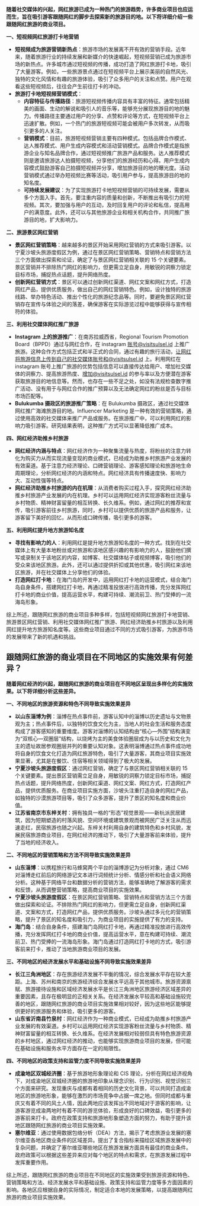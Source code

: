 **随着社交媒体的兴起，网红旅游已成为一种热门的旅游趋势，许多商业项目也应运而生，旨在吸引游客跟随网红的脚步去探索新的旅游目的地。以下将详细介绍一些跟随网红旅游的商业项目。**

**一、短视频网红旅游打卡地营销**
- **短视频成为旅游营销新热点**：旅游市场的发展离不开有效的营销手段。近年来，随着旅游行业的持续发展和新媒介的快速崛起，短视频营销已成为旅游市场的新热点。许多城市通过短视频的传播，成功打造了网红旅游打卡地，吸引了大量游客。例如，一些旅游景点通过在短视频平台上展示美丽的自然风光、独特的文化风情和有趣的旅游体验，吸引了众多用户的关注和点赞。用户在观看这些短视频后，往往会产生前往打卡的冲动。
- **旅游打卡地短视频营销模式**：
    - **内容特征与传播路径**：旅游短视频传播内容具有丰富的特征。通常包括精美的画面、生动的解说和吸引人的音乐等，能够充分展现旅游目的地的魅力。传播路径主要通过用户的分享、点赞和评论等方式，在短视频平台上迅速扩散。例如，一个热门的旅游短视频可能会被用户多次转发，从而吸引更多的人关注。
    - **营销模式**：目前，旅游短视频营销主要有四种模式。包括品牌合作模式、达人推荐模式、用户生成内容模式和活动营销模式。品牌合作模式是指旅游企业与知名品牌合作，通过短视频推广旅游产品和服务。达人推荐模式则是邀请旅游达人拍摄短视频，分享他们的旅游经历和心得。用户生成内容模式鼓励游客自己拍摄短视频并分享，增加旅游目的地的曝光度。活动营销模式通过举办短视频比赛等活动，吸引用户参与，提高旅游目的地的知名度。
    - **可持续发展建议**：为了实现旅游打卡地短视频营销的可持续发展，需要从多个方面入手。首先，要注重内容的质量和创新，不断推出有吸引力的短视频。其次，要加强与用户的互动，及时回复用户的评论和私信，提高用户的满意度。此外，还可以与其他旅游企业和相关机构合作，共同推广旅游目的地，扩大影响力。

**二、旅游景区网红营销**
- **景区网红营销策略**：越来越多的景区开始采用网红营销的方式来吸引游客。以宁夏沙坡头旅游度假区为例，通过在景区网红营销策略、营销特点和营销方法三个方面做出探索和论证，确定了与景区网红营销相关联的 15 个关键要素。景区营销并不排除热门网红的影响力，但更需立足自身，用敏锐的洞察力锁定目标市场，捕捉热点话题，提升网络热度。
- **创新网红营销方式**：景区可以通过创新网红渠道、网红文案和网红方式，打造网红产品，提供优质服务，做出自己的网红营销特色。例如，设计独特的旅游线路、举办特色活动、推出个性化的旅游纪念品等。同时，要避免景区网红营销存在宣传与体验之间的落差，确保游客在实际游览过程中能够获得与宣传相符的体验。

**三、利用社交媒体网红推广旅游**
- **Instagram 上的旅游推广**：在南苏拉威西省，Regional Tourism Promotion Board（BPPD）通过与网红合作，在 instagram 账号@visitsulsel.id 上推广旅游。这种合作方式包括正式和半正式的合同，通过有趣的旅行活动，让网红将旅游信息上传到自己的社交媒体账号和@visitsulsel.id 上。利用网红在 instagram 账号上推广旅游的优势包括信息可以直接传达给用户、增加社交媒体的洞察力、提高旅游热度、增加@visitsulsel.id 的参与率以及方便潜在游客获取旅游目的地信息等。然而，也存在一些不足之处，如没有法规检查数字推广活动、没有用于与网红合作的推广预算以及无法确定网红的粉丝是否与目标市场匹配等。
- **Bulukumba 摄政区的旅游推广策略**：在 Bulukumba 摄政区，通过社交媒体网红推广海滩旅游目的地。Influencer Marketing 是一种有效的营销策略，通过使用高效的社交媒体来推广产品或服务。在旅游推广中，可以利用网红的影响力吸引游客。研究结果表明，这种推广方式可以显著降低推广成本。

**四、网红经济助推乡村旅游**
- **网红经济内涵与特点**：网红经济作为一种聚集流量与热度，将粉丝的注意力转化为购买力从而实现流量变现的商业模式，已经成为助推乡村旅游产业发展的有效渠道。基于注意力经济理论、口碑营销理论、游客感知理论和旅游地生命周期理论，分析网红经济的内涵和特点。网红经济具有传播速度快、影响力大、互动性强等特点。
- **网红经济助推乡村旅游的内在机理**：从消费者购买过程入手，探究网红经济助推乡村旅游产业发展的内在机理。乡村可以运用网红经济实现游客粉丝流量与乡村物质、精神财富留量的相互转换、长久维系。例如，通过网红的推荐和宣传，吸引游客前往乡村旅游，同时，乡村可以提供优质的旅游产品和服务，让游客留下美好的回忆，从而形成口碑传播，吸引更多的游客。

**五、利用网红提升地方旅游知名度**
- **寻找有影响力的人**：利用网红是提升地方旅游知名度的一种方式。找到在社交媒体上有大量本地粉丝或对旅游和该地区感兴趣的有影响力的人，鼓励他们撰写或录制关于该地区的内容，如博客、社交媒体帖子或视频博客，吸引他们的受众来该地区旅游。此外，还可以通过提供折扣或其他优惠，吸引网红来该地区旅游，并在社交媒体上分享他们的体验。
- **打造网红打卡地**：在海门岛的开发中，运用网红打卡地的运营模式，结合海门岛自身条件，搭建网红打卡地，再通过精准投放进行高效传播，充分发挥网红打卡地的商业价值，提高运营水平，构建可持续、潮流前卫、热门受捧的一流海岛形象。

综上所述，跟随网红旅游的商业项目多种多样，包括短视频网红旅游打卡地营销、旅游景区网红营销、利用社交媒体网红推广旅游、网红经济助推乡村旅游以及利用网红提升地方旅游知名度等。这些商业项目通过不同的方式吸引游客，为旅游市场的发展带来了新的机遇和挑战。
## 跟随网红旅游的商业项目在不同地区的实施效果有何差异？
**随着网红经济的兴起，跟随网红旅游的商业项目在不同地区呈现出多样化的实施效果。以下将详细分析这些差异。**

**一、不同地区的旅游资源和特色不同导致实施效果差异**
 - **以山东淄博为例**：淄博在热点事件前，游客认知中的淄博以历史遗址与文物景观为主；热点事件后，以独特的饮食文化为主，当地人的社会生活和服务态度构成了游客感知的重要维度。游客对淄博的认知结构由“核心—外围”结构演变为“双核心—双圈层”结构，以烧烤为主的美食体验圈层成为与以历史和文化为主的遗址故居参观圈层并列的重要认知对象。这表明淄博通过热点事件成功地将自身的饮食文化打造为网红旅游特色，吸引了大量游客，其商业项目实施效果显著，尤其是在餐饮、住宿等相关领域得到了极大的发展。
 - **宁夏沙坡头旅游度假区**：通过网红营销，确定了与景区网红营销相关联的 15 个关键要素。提出景区营销需立足自身，用敏锐的洞察力锁定目标市场，捕捉热点话题，提升网络热度，创新网红渠道、网红文案、网红方式，打造网红产品，提供优质服务。在商业项目实施方面，沙坡头注重打造自身的网红产品，如独特的沙漠旅游项目等，吸引了众多游客，提升了景区的知名度和商业价值。
 - **江苏省南京市东梓关村**：拥有独具一格的“形态”视觉景观——新杭派民居建筑，因为短期塑造的村落风貌、空间环境或建筑景观而被网民广泛关注从而迅速走红，民宿旅游也随之兴起。东梓关村利用自身的建筑特色和乡村风貌，发展民宿旅游商业项目，在网红经济的推动下，吸引了大量游客前来体验，提升了当地的经济收入。

**二、不同地区的营销策略和方法不同导致实施效果差异**
 - **山东淄博**：以携程旅行和马蜂窝两个平台的淄博游记为分析对象，通过 CM6 对淄博走红前后的网络游记文本进行词频统计分析、情感分析和社会语义网络分析。这种基于网络平台和数据分析的营销方法，能够准确地了解游客的需求和反馈，从而调整营销策略，提高商业项目的实施效果。
 - **宁夏沙坡头旅游度假区**：在景区网红营销策略、营销特点和营销方法三个方面做出探索和论证。不排除热门网红的影响力，但更需立足自身，创新网红渠道、文案和方式，打造网红产品，提供优质服务。沙坡头通过多元化的营销策略，提升了景区的知名度和吸引力，为商业项目的实施提供了有力的支持。
 - **海门岛**：结合自身条件，搭建海门岛网红打卡地，再通过精准投放进行高效传播，充分发挥网红打卡地的商业价值，提高运营水平，意在构建可持续、潮流前卫、热门受捧的一流海岛形象。海门岛通过打造网红打卡地的方式，吸引游客前来打卡，推动了当地旅游商业项目的发展。

**三、不同地区的经济发展水平和基础设施不同导致实施效果差异**
 - **长江三角洲地区**：存在旅游经济发展不平衡的情况，综合发展水平存在较大差距。上海、苏州和南京的旅游经济综合发展水平远高于其他城市。旅游资源禀赋、旅游接待设施和区域经济发展水平是长江三角洲地区旅游经济区域差异的重要因素，且存在极明显的正相关关系。在经济发展水平较高和基础设施较完善的地区，跟随网红旅游的商业项目实施效果相对较好，因为这些地区能够提供更好的旅游服务和体验，吸引更多的游客。
 - **山东省沂南县竹泉村**：网红经济作为一种商业模式，已经成为助推乡村旅游产业发展的有效渠道。乡村可以运用网红经济实现游客粉丝流量与乡村物质、精神财富留量的相互转换、长久维系。在经济发展相对较弱但具有特色旅游资源的乡村地区，通过网红经济的推动，也能够实现旅游商业项目的发展，但可能在基础设施和服务水平方面存在一定的局限性。

**四、不同地区的政策支持和监管力度不同导致实施效果差异**
 - **成渝地区双城经济圈**：基于旅游地形象理论和 CIS 理论，分析在网红经济视角下，对成渝地区双城经济圈的旅游地印象从理念识别、行为识别、视觉识别三个方面来研究。发现重庆与成都有着相同的历史文化背景，可以共同打造成渝地区的旅游地形象，能够在激烈的市场竞争中占据一席之地。但同时成都与重庆又有着不同的风土人情，因此两地应该发挥出不同地域对于游客的影响，让游客游览成渝两地时有着不同的游览体验，形成良好的口碑效益，吸引更多的游客前来打卡。政府在政策支持和旅游地形象塑造方面的努力，有助于提升该地区跟随网红旅游的商业项目实施效果。
 - **塞尔维亚**：通过使用数据包络分析（DEA）方法，揭示了考虑旅游业发展的塞尔维亚各地区商业条件的区域差异。提出了复合指标来描绘区域旅游发展中的复杂问题，并确定了塞尔维亚哪些地区在旅游发展方面具有最佳的商业条件。政府政策可以根据这些差异来应对每个地区的特点和需求，在旅游发展过程中发挥重要作用。

综上所述，跟随网红旅游的商业项目在不同地区的实施效果受到旅游资源和特色、营销策略和方法、经济发展水平和基础设施、政策支持和监管力度等多方面因素的影响。各地区应根据自身的实际情况，制定适合本地的发展策略，以提高跟随网红旅游的商业项目实施效果。